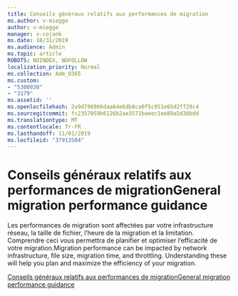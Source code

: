 ```yaml
---
title: Conseils généraux relatifs aux performances de migration
ms.author: v-miegge
author: v-miegge
manager: v-cojank
ms.date: 10/31/2019
ms.audience: Admin
ms.topic: article
ROBOTS: NOINDEX, NOFOLLOW
localization_priority: Normal
ms.collection: Adm_O365
ms.custom:
- "5300030"
- "3179"
ms.assetid: ''
ms.openlocfilehash: 2a9d796966daa64e6db8ca0f5c951e65d2ff29c4
ms.sourcegitcommit: fc2357059b6126b2ae3571baeec1ee89a5d36bdd
ms.translationtype: MT
ms.contentlocale: fr-FR
ms.lasthandoff: 11/01/2019
ms.locfileid: "37913504"
---
```

# <a name="general-migration-performance-guidance"></a><span data-ttu-id="87a8c-102">Conseils généraux relatifs aux performances de migration</span><span class="sxs-lookup"><span data-stu-id="87a8c-102">General migration performance guidance</span></span>

<span data-ttu-id="87a8c-p101">Les performances de migration sont affectées par votre infrastructure réseau, la taille de fichier, l’heure de la migration et la limitation. Comprendre ceci vous permettra de planifier et optimiser l’efficacité de votre migration.</span><span class="sxs-lookup"><span data-stu-id="87a8c-p101">Migration performance can be impacted by network infrastructure, file size, migration time, and throttling. Understanding these will help you plan and maximize the efficiency of your migration.</span></span>

[<span data-ttu-id="87a8c-105">Conseils généraux relatifs aux performances de migration</span><span class="sxs-lookup"><span data-stu-id="87a8c-105">General migration performance guidance</span></span>](https://docs.microsoft.com/sharepointmigration/sharepoint-online-and-onedrive-migration-speed)
